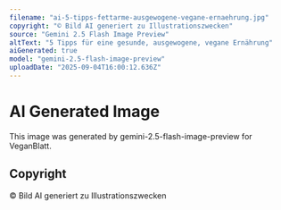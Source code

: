 ```yaml
---
filename: "ai-5-tipps-fettarme-ausgewogene-vegane-ernaehrung.jpg"
copyright: "© Bild AI generiert zu Illustrationszwecken"
source: "Gemini 2.5 Flash Image Preview"
altText: "5 Tipps für eine gesunde, ausgewogene, vegane Ernährung"
aiGenerated: true
model: "gemini-2.5-flash-image-preview"
uploadDate: "2025-09-04T16:00:12.636Z"
---
```


# AI Generated Image

This image was generated by gemini-2.5-flash-image-preview for VeganBlatt.

## Copyright
© Bild AI generiert zu Illustrationszwecken
